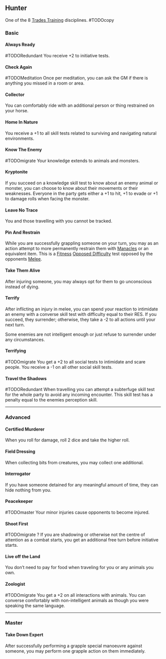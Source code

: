 ## Hunter
One of the 8 [Trades Training](Trades-Training) disciplines.
#TODOcopy 

### Basic
#### Always Ready
#TODORedundant 
You receive +2 to initiative tests.

#### Check Again
#TODOMeditation 
Once per meditation, you can ask the GM if there is anything you missed in a room or area.

#### Collector
You can comfortably ride with an additional person or thing restrained on your horse.

#### Home In Nature
You receive a +1 to all skill tests related to surviving and navigating natural environments.

#### Know The Enemy
#TODOmigrate 
Your knowledge extends to animals and monsters.

#### Kryptonite
If you succeed on a knowledge skill test to know about an enemy animal or monster, you can choose to know about their movements or their weaknesses. Everyone in the party gets either a +1 to hit, +1 to evade or +1 to damage rolls when facing the monster.

#### Leave No Trace
You and those travelling with you cannot be tracked.

#### Pin And Restrain
While you are successfully grappling someone on your turn, you may as an action attempt to more permanently restrain them with [Manacles](Example-Gear#Manacles) or an equivalent item. This is a [Fitness](Skills#Fitness) [Opposed Difficulty](Skills#Opposed%20Difficulty) test opposed by the opponents [Melee](Skills#Melee).

#### Take Them Alive
After injuring someone, you may always opt for them to go unconscious instead of dying.

#### Terrify
After inflicting an injury in melee, you can spend your reaction to intimidate an enemy with a converse skill test with difficulty equal to their RES. If you succeed, they surrender; otherwise, they take a -2 to all actions until your next turn.

Some enemies are not intelligent enough or just refuse to surrender under any circumstances.

#### Terrifying
#TODOmigrate 
You get a +2 to all social tests to intimidate and scare people. You receive a -1 on all other social skill tests.

#### Travel the Shadows
#TODORedundant 
When travelling you can attempt a subterfuge skill test for the whole party to avoid any incoming encounter. This skill test has a penalty equal to the enemies perception skill.

---
### Advanced
#### Certified Murderer
When you roll for damage, roll 2 dice and take the higher roll.

#### Field Dressing
When collecting bits from creatures, you may collect one additional.

#### Interrogator
If you have someone detained for any meaningful amount of time, they can hide nothing from you.

#### Peacekeeper
#TODOmaster 
Your minor injuries cause opponents to become injured.

#### Shoot First
#TODOmigrate ?
If you are shadowing or otherwise not the centre of attention as a combat starts, you get an additional free turn before initiative starts.

#### Live off the Land
You don’t need to pay for food when traveling for you or any animals you own.

#### Zoologist
#TODOmigrate 
You get a +2 on all interactions with animals. You can converse comfortably with non-intelligent animals as though you were speaking the same language.

---
### Master

#### Take Down Expert
After successfully performing a grapple special manoeuvre against someone, you may perform one grapple action on them immediately.
